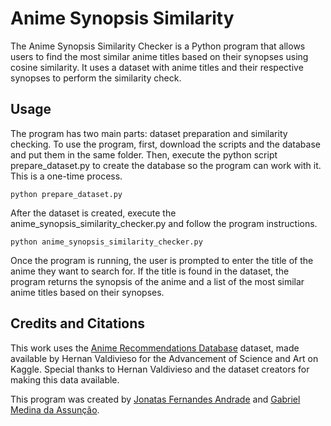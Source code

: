 # Anime Synopsis Similarity

The Anime Synopsis Similarity Checker is a Python program that allows users to find the most similar anime titles based on their synopses using cosine similarity. It uses a dataset with anime titles and their respective synopses to perform the similarity check.

## Usage
The program has two main parts: dataset preparation and similarity checking. To use the program, first, download the scripts and the database and put them in the same folder. Then, execute the python script prepare_dataset.py to create the database so the program can work with it. This is a one-time process.
    
    python prepare_dataset.py
   
After the dataset is created, execute the anime_synopsis_similarity_checker.py and follow the program instructions.
    
    python anime_synopsis_similarity_checker.py
    
Once the program is running, the user is prompted to enter the title of the anime they want to search for. If the title is found in the dataset, the program returns the synopsis of the anime and a list of the most similar anime titles based on their synopses.

## Credits and Citations 
This work uses the [Anime Recommendations Database](https://www.kaggle.com/datasets/hernan4444/anime-recommendation-database-2020) dataset, made available by Hernan Valdivieso for the Advancement of Science and Art on Kaggle. Special thanks to Hernan Valdivieso and the dataset creators for making this data available.

This program was created by [Jonatas Fernandes Andrade](https://github.com/JFA000) and [Gabriel Medina da Assunção](https://github.com/gabs4841).
